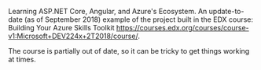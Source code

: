 Learning ASP.NET Core, Angular, and Azure's Ecosystem. An update-to-date (as of September 2018) example of the project built in the EDX course: Building Your Azure Skills Toolkit https://courses.edx.org/courses/course-v1:Microsoft+DEV224x+2T2018/course/.

The course is partially out of date, so it can be tricky to get things working at times.
